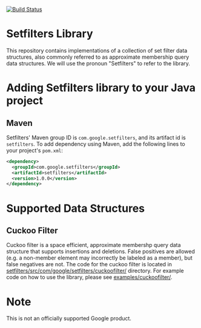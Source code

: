 [![Build Status](https://github.com/google/setfilters/workflows/CI/badge.svg?branch=master)](https://github.com/google/setfilters/actions)

# Setfilters Library

This repository contains implementations of a collection of set filter data structures, also commonly referred to as approximate membership query data structures. We will use the pronoun "Setfilters" to refer to the library.

# Adding Setfilters library to your Java project

## Maven

Setfilters' Maven group ID is `com.google.setfilters`, and its artifact id is `setfilters`. To add dependency using Maven, add the following lines to your project's `pom.xml`: 

```xml
<dependency>
  <groupId>com.google.setfilters</groupId>
  <artifactId>setfilters</artifactId>
  <version>1.0.0</version>
</dependency>
```

# Supported Data Structures

## Cuckoo Filter
Cuckoo filter is a space efficient, approximate membershp query data structure that supports insertions and deletions. False positives are allowed (e.g. a non-member element may incorrectly be labeled as a member), but false negatives are not. The code for the cuckoo filter is located in [setfilters/src/com/google/setfilters/cuckoofilter/](https://github.com/google/setfilters/tree/master/setfilters/src/com/google/setfilters/cuckoofilter) directory. For example code on how to use the library, please see [examples/cuckoofilter/](https://github.com/google/setfilters/tree/master/examples/cuckoofilter).

# Note

This is not an officially supported Google product.
